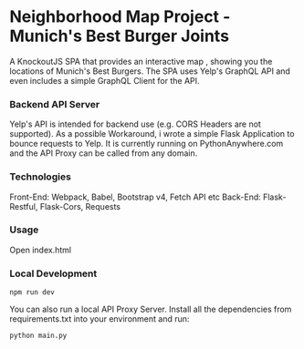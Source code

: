 # Neighborhood Map Project - Munich's Best Burger Joints

A KnockoutJS SPA that provides an interactive map , showing you the locations of Munich's Best Burgers.
The SPA uses Yelp's GraphQL API and even includes a simple GraphQL Client for the API.


### Backend API Server

Yelp's API is intended for backend use (e.g. CORS Headers are not supported). As a possible Workaround, i wrote a simple Flask Application to bounce requests to Yelp. It is currently running on PythonAnywhere.com and the API Proxy can be called from any domain.

### Technologies

Front-End: Webpack, Babel, Bootstrap v4, Fetch API etc
Back-End: Flask-Restful, Flask-Cors, Requests

### Usage 

Open index.html 

### Local Development

```
npm run dev
```
You can also run a local API Proxy Server. Install all the dependencies from requirements.txt into your environment and run:

```
python main.py
```